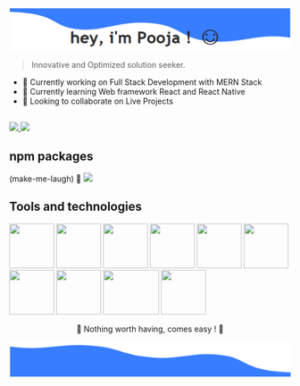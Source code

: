 ![](https://github.com/poojarathore30/GitTest/blob/master/Capture_11.PNG)

 
> Innovative and Optimized solution seeker.

<!--
**poojarathore30/poojarathore30** is a ✨ _special_ ✨ repository because its `README.md` (this file) appears on your GitHub profile.

Here are some ideas to get you started:


- ⚡ Fun fact : 
-->

- 🔭 Currently working on Full Stack Development with MERN Stack
- 🌱 Currently learning Web framework React and React Native
- 👯 Looking to collaborate on Live Projects 
##
<a href=https://github.com/TesseractCoding/NeoAlgo>
   <img src=https://img.shields.io/badge/NeoAlgo-Contributor-brightgreen>
 <img src="https://visitor-badge.glitch.me/badge?page_id=page.id" />
</a>

## npm packages 
(make-me-laugh) 🤣 <a href=https://github.com/poojarathore30/make-me-laugh>
   <img src=https://img.shields.io/npm/dy/make-me-laugh>
</a>
##

## Tools and technologies 
<p float="left">
<img  width="80" height="80" src="https://encrypted-tbn0.gstatic.com/images?q=tbn%3AANd9GcRGzHyBI-yMU1fhVaD6fdKdYukIESV0zHNOjw&usqp=CAU">
<img width="80" height="80" src="https://encrypted-tbn0.gstatic.com/images?q=tbn%3AANd9GcQi3riH1jgH8Pi1LdvCam3PnpFu4ANeFexthg&usqp=CAU">
<img  width="80" height="80" src="https://html5hive.org/wp-content/uploads/2014/06/js_800x800-619x619.jpg.webp">
<img  width="80" height="80" src="https://www.joinideas.org/wp-content/uploads/2017/06/python-logo.png">
 <img width="80" height="80" src="https://infinapps.com/wp-content/uploads/2018/10/mongodb-logo-256x300.png">
  <img width="80" height="80" src="https://miro.medium.com/max/320/0*_rAD9NgK7l6KSlNc.png">
   <img width="80" height="80" src=" https://avatars3.githubusercontent.com/u/18133?s=200&v=4">
   <img width="80" height="80" src="https://i.pinimg.com/564x/99/f8/87/99f887833c475448723d3c9ac16c179b.jpg">
   <img width="100" height="80" src="https://skywell.software/wp-content/uploads/2019/01/javascript-vs-html-vs-css-1024x683.jpg">
   <img width="80" height="80" src="https://miro.medium.com/max/320/0*_rAD9NgK7l6KSlNc.png">


</p>
<p align="center" background="grey">
   <span>🔶  Nothing worth having, comes easy !  🔶</span><br>
  
</p>

 
 ![](https://github.com/poojarathore30/GitTest/blob/master/Capture_22.PNG)
